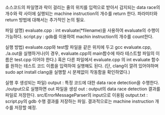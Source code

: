 소스코드의 파일명과 락이 걸리는 줄의 위치를 입력으로 받아서 감지되는 data race의 개수와 락 사이에 실행되는 machine instruction의 개수를 return 한다.
파라미터와 return 방법에 대해서는 추가적인 논의 필요.

파일 설명)
evaluate.cpp : int evaluate(*filename)을 사용하여 evaluate의 수행이 가능하다.
script.py : gdb를 이용하여 machin instruction의 개수를 count한다.

실행 방법)
evaluate.cpp와 test할 파일을 같은 위치에 두고
gcc evaluate.cpp, ./a.out을 실행하거나(이 경우, evaluate.cpp의 main함수에 따라 테스트할 파일의 이름은 test.cpp 이어야 한다.)
혹은 다른 파일에서 evaluate.cpp 의 int evaluate 함수를 원하는 테스트 코드 이름을 입력하여 실행해도 된다.
(단, clang이 깔려 있어야하며 sudo apt install clang을 실행할 시 문제없이 작동함을 확인하였다.)

실행 후 생성되는 파일)
output : 특정 코드에 대한 data race detection을 수행한다. ./output으로 실행하면 out 파일을 생성
out : output의 data race detection 결과를 파일로 저장한다. src/ErrorMessageParser의 input으로 이용됨
output.txt : script.py의 gdb 수행 결과를 저장하는 파일. 결과적으로는 machine instruction 개수를 저장할 예정.
